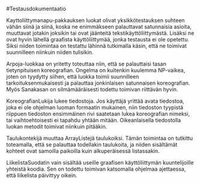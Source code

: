 #Testausdokumentaatio

Kayttoliittymanapu-pakkauksen luokat olivat yksikkötestauksen suhteen vähän siinä ja siinä, koska ne enimmäkseen palauttavat satunnaisia asioita, muuttavat jotakin joksikin tai ovat jäänteitä tekstikäyttöliittymästä. Lisäksi ne ovat hyvin lähellä graafista käyttöliittymää, jonka testausta ei ole opetettu. Siksi niiden toimintaa on testattu lähinnä tutkimalla käsin, että ne toimivat suunnilleen niinkuin niiden tulisikin. 

Arpoja-luokkaa on yritetty toteuttaa niin, että se palauttaisi tasan tietynpituisen koreografian. Ongelma on kuitenkin kuulemma NP-vaikea, joten on tyydytty siihen, että luokka toimii suunnilleen tarkoituksenmukaisesti ja palauttaa jonkinlaisen satunnaisen koreografian. Myös Sanakasan on silmämääräisesti todettu toimivan riittävän hyvin.

KoreografianLukija lukee tiedostoja. Jos käyttäjä yrittää avata tiedostoa, joka ei ole ohjelman luoman formaatin mukainen, niin tiedoston tyypistä riippuen tiedoston ensimmäinen rivi saatetaan lukea koreografian nimeksi, tai vaihtoehtoisesti ei tapahdu yhtään mitään. Oikeanlaisella tiedostolla luokan metodit toimivat niinkuin pitääkin. 

Taulukontekijä muuttaa ArrayListejä taulukoiksi. Tämän toimintaa on tutkittu toteamalla, että se palauttaa todellakin taulukoita, ja niiden sisältämät kohteet ovat samoilla paikoilla kuin alkuperäisessä listassakin. 

LiikelistaSuodatin vain sisältää useille graafisen käyttöliittymän kuuntelijoille yhteistä koodia. Sen on todettu toimivan katsomalla ohjelmaa ajettaessa, että liikelista päivittyy oikein.